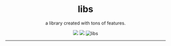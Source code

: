<h1 align="center">libs</h1>
<p align="center">a library created with tons of features.</p>

<p align="center">
<img src="https://pepy.tech/cwe-libs/libs">
 <img src="https://pepy.tech/badge/cwe-libs/month">
  <img src="https://img.shields.io/badge/License-MIT-yellow.svg" alt="libs">

<br>
</p>
<hr>
